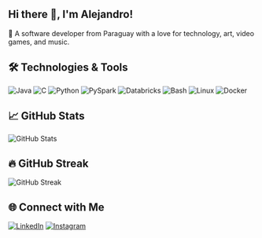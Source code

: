 

<!--
**alcabvaldo/alcabvaldo** is a ✨ _special_ ✨ repository because its `README.md` (this file) appears on your GitHub profile.

Here are some ideas to get you started:

- 🔭 I’m currently working on ...
- 🌱 I’m currently learning ...
- 👯 I’m looking to collaborate on ...
- 🤔 I’m looking for help with ...
- 💬 Ask me about ...
- 📫 How to reach me: ...
- 😄 Pronouns: ...
- ⚡ Fun fact: ...
-->
## Hi there 👋, I'm Alejandro!

🎹 A software developer from Paraguay with a love for technology, art, video games, and music.

## 🛠️ Technologies & Tools

![Java](https://img.shields.io/badge/Java-ED8B00?style=flat-square&logo=java&logoColor=white)
![C](https://img.shields.io/badge/C-00599C?style=flat-square&logo=c&logoColor=white)
![Python](https://img.shields.io/badge/Python-3776AB?style=flat-square&logo=python&logoColor=white)
![PySpark](https://img.shields.io/badge/PySpark-FF9900?style=flat-square&logo=apache-spark&logoColor=white)
![Databricks](https://img.shields.io/badge/Databricks-EF3E42?style=flat-square&logo=databricks&logoColor=white)
![Bash](https://img.shields.io/badge/Bash-4EAA25?style=flat-square&logo=gnu-bash&logoColor=white)
![Linux](https://img.shields.io/badge/Linux-FCC624?style=flat-square&logo=linux&logoColor=black)
![Docker](https://img.shields.io/badge/Docker-2496ED?style=flat-square&logo=docker&logoColor=white)

## 📈 GitHub Stats

![GitHub Stats](https://github-readme-stats.vercel.app/api?username=alcabvaldo&show_icons=true&theme=radical)

<!-- ![Top Languages](https://github-readme-stats.vercel.app/api/top-langs/?username=alcabvaldo&layout=compact&theme=radical) -->

<!-- ## 🏆 GitHub Trophies

![GitHub Trophies](https://github-profile-trophy.vercel.app/?username=alcabvaldo)-->

## 🔥 GitHub Streak

![GitHub Streak](https://github-readme-streak-stats.herokuapp.com/?user=alcabvaldo&theme=radical)

## 🌐 Connect with Me

[![LinkedIn](https://img.shields.io/badge/-LinkedIn-0077B5?style=flat-square&logo=linkedin&logoColor=white)](https://www.linkedin.com/in/alejandro-nicolas-cabral-valdovinos)
[![Instagram](https://img.shields.io/badge/-Instagram-E4405F?style=flat-square&logo=instagram&logoColor=white)](https://www.instagram.com/ale_cabr4l/)
